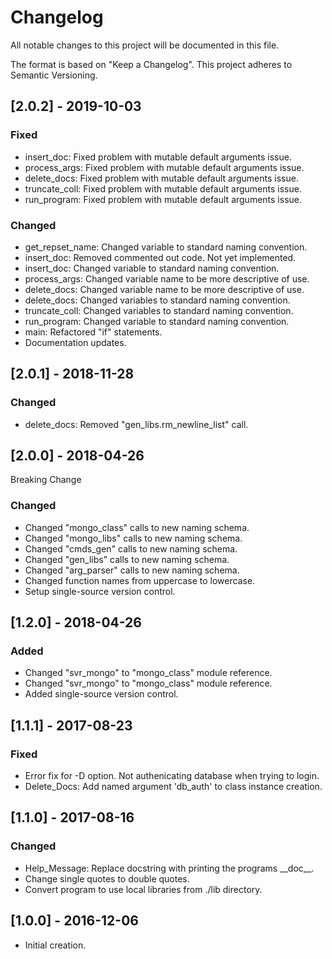 # Changelog
All notable changes to this project will be documented in this file.

The format is based on "Keep a Changelog".  This project adheres to Semantic Versioning.


## [2.0.2] - 2019-10-03
### Fixed
- insert_doc:  Fixed problem with mutable default arguments issue.
- process_args:  Fixed problem with mutable default arguments issue.
- delete_docs:  Fixed problem with mutable default arguments issue.
- truncate_coll:  Fixed problem with mutable default arguments issue.
- run_program:  Fixed problem with mutable default arguments issue.

### Changed
- get_repset_name:  Changed variable to standard naming convention.
- insert_doc:  Removed commented out code.  Not yet implemented.
- insert_doc:  Changed variable to standard naming convention.
- process_args:  Changed variable name to be more descriptive of use.
- delete_docs:  Changed variable name to be more descriptive of use.
- delete_docs:  Changed variables to standard naming convention.
- truncate_coll:  Changed variables to standard naming convention.
- run_program:  Changed variable to standard naming convention.
- main:  Refactored "if" statements.
- Documentation updates.


## [2.0.1] - 2018-11-28
### Changed
- delete_docs:  Removed "gen_libs.rm_newline_list" call.


## [2.0.0] - 2018-04-26
Breaking Change

### Changed
- Changed "mongo_class" calls to new naming schema.
- Changed "mongo_libs" calls to new naming schema.
- Changed "cmds_gen" calls to new naming schema.
- Changed "gen_libs" calls to new naming schema.
- Changed "arg_parser" calls to new naming schema.
- Changed function names from uppercase to lowercase.
- Setup single-source version control.


## [1.2.0] - 2018-04-26
### Added
- Changed "svr_mongo" to "mongo_class" module reference.
- Changed "svr_mongo" to "mongo_class" module reference.
- Added single-source version control.


## [1.1.1] - 2017-08-23
### Fixed
- Error fix for -D option.  Not authenicating database when trying to login.
- Delete_Docs:  Add named argument 'db_auth' to class instance creation.


## [1.1.0] - 2017-08-16
### Changed
- Help_Message:  Replace docstring with printing the programs \_\_doc\_\_.
- Change single quotes to double quotes.
- Convert program to use local libraries from ./lib directory.


## [1.0.0] - 2016-12-06
- Initial creation.

